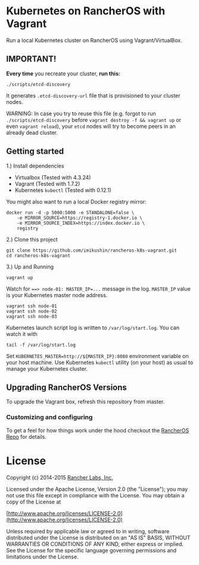 # Kubernetes on RancherOS with Vagrant

Run a local Kubernetes cluster on RancherOS using Vagrant/VirtualBox.

## IMPORTANT!

**Every time** you recreate your cluster, **run this:** 
    
    ./scripts/etcd-discovery

It generates `.etcd-discovery-url` file that is provisioned to your cluster nodes. 

WARNING: In case you try to reuse this file (e.g. forgot to run `./scripts/etcd-discovery` 
before `vagrant destroy -f && vagrant up` or even `vagrant reload`), your `etcd` nodes will try to become peers in an already dead cluster. 


## Getting started
1.) Install dependencies

* Virtualbox (Tested with 4.3.24)
* Vagrant (Tested with 1.7.2)
* Kubernetes `kubectl` (Tested with 0.12.1)

You might also want to run a local Docker registry mirror:

    docker run -d -p 5000:5000 -e STANDALONE=false \
        -e MIRROR_SOURCE=https://registry-1.docker.io \
        -e MIRROR_SOURCE_INDEX=https://index.docker.io \
        registry

2.) Clone this project

```
git clone https://github.com/imikushin/rancheros-k8s-vagrant.git
cd rancheros-k8s-vagrant
```

3.) Up and Running

```
vagrant up
```

Watch for `==> node-01: MASTER_IP=...` message in the log. `MASTER_IP` value is your Kubernetes master node address. 

```
vagrant ssh node-01
vagrant ssh node-02
vagrant ssh node-03
```

Kubernetes launch script log is written to `/var/log/start.log`. You can watch it with

    tail -f /var/log/start.log

Set `KUBERNETES_MASTER=http://${MASTER_IP}:8080` environment variable on your host machine. 
Use Kubernetes `kubectl` utility (on your host) as usual to manage your Kubernetes cluster.  


## Upgrading RancherOS Versions

To upgrade the Vagrant box, refresh this repository from master.



### Customizing and configuring


To get a feel for how things work under the hood checkout the
[RancherOS Repo](https://github.com/rancherio/os) for details.

# License
Copyright (c) 2014-2015 [Rancher Labs, Inc.](http://rancher.com)

Licensed under the Apache License, Version 2.0 (the "License");
you may not use this file except in compliance with the License.
You may obtain a copy of the License at

[http://www.apache.org/licenses/LICENSE-2.0](http://www.apache.org/licenses/LICENSE-2.0)

Unless required by applicable law or agreed to in writing, software
distributed under the License is distributed on an "AS IS" BASIS,
WITHOUT WARRANTIES OR CONDITIONS OF ANY KIND, either express or implied.
See the License for the specific language governing permissions and
limitations under the License.

